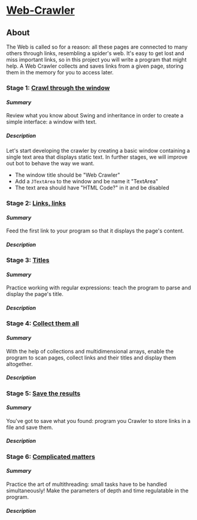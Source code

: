 # [Web-Crawler](https://hyperskill.org/projects/59)

## About

The Web is called so for a reason: all these pages are connected to many others through links, resembling a spider's web.
It's easy to get lost and miss important links, so in this project you will write a program that might help. A Web
Crawler collects and saves links from a given page, storing them in the memory for you to access later.

### Stage 1: [Crawl through the window](https://hyperskill.org/projects/59/stages/317/implement)
#### _Summary_
Review what you know about Swing and inheritance in order to create a simple interface: a window with text.

##### _Description_
Let's start developing the crawler by creating a basic window containing a single text area that displays static 
text. In further stages, we will improve out bot to behave the way we want.
- The window title should be "Web Crawler"
- Add a `JTextArea` to the window and be name it "TextArea"
- The text area should have "HTML Code?" in it and be disabled

### Stage 2: [Links, links](https://hyperskill.org/projects/59/stages/318/implement)
#### _Summary_
Feed the first link to your program so that it displays the page's content.

##### _Description_


### Stage 3: [Titles](https://hyperskill.org/projects/59/stages/319/implement)
#### _Summary_
Practice working with regular expressions: teach the program to parse and display the page's title.

##### _Description_


### Stage 4: [Collect them all](https://hyperskill.org/projects/59/stages/320/implement)
#### _Summary_
With the help of collections and multidimensional arrays, enable the program to scan pages, collect links and their 
titles and display them altogether.

##### _Description_


### Stage 5: [Save the results](https://hyperskill.org/projects/59/stages/321/implement)
#### _Summary_
You've got to save what you found: program you Crawler to store links in a file and save them.

##### _Description_


### Stage 6: [Complicated matters](https://hyperskill.org/projects/59/stages/322/implement)
#### _Summary_
Practice the art of multithreading: small tasks have to be handled simultaneously! Make the parameters of depth and 
time regulatable in the program.

##### _Description_
